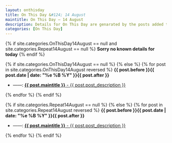 ```yaml
---
layout: onthisday
title: On This Day &#124; 14 August
maintitle: On This Day — 14 August
description: Details for On This Day are genarated by the posts added to the website so the content is subject to changes/updates over time.
categories: [On This Day]
---
```


{% if site.categories.OnThisDay14August == null and site.categories.Repeat14August == null %}
<strong>Sorry no known details for today</strong>
{% endif %}

{% if site.categories.OnThisDay14August == null %}
{% else %}
{% for post in site.categories.OnThisDay14August reversed %}
<strong>{{ post.before }}{{ post.date | date: "%e %B %Y" }}{{ post.after }}</strong>
<ul>
<li> ——: <a href="{{ post.url }}"><strong>{{ post.maintitle }}</strong> - {{ post.post_description }}</a></li>
</ul>
{% endfor %}
{% endif %}

{% if site.categories.Repeat14August == null %}
{% else %}
{% for post in site.categories.Repeat14August reversed %}
<strong>{{ post.before }}{{ post.date | date: "%e %B %Y" }}{{ post.after }}</strong>
<ul>
<li> ——: <a href="{{ post.url }}"><strong>{{ post.maintitle }}</strong> - {{ post.post_description }}</a></li>
</ul>
{% endfor %}
{% endif %}

